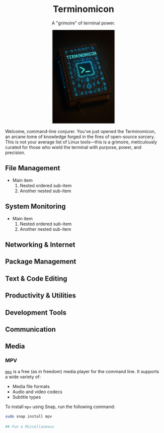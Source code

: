 <div align="center">

# Terminomicon

</div>

<p align="center">A "grimoire" of terminal power.</p>

<p align="center">
  <img src="https://raw.githubusercontent.com/AlteredAdmin/Terminomicon/refs/heads/main/Terminomicon.jpg" alt="Terminomicon Book" height="300"/>
</p>


Welcome, command-line conjurer. You've just opened the Terminomicon, an arcane tome of knowledge forged in the fires of open-source sorcery. This is not your average list of Linux tools—this is a grimoire, meticulously curated for those who wield the terminal with purpose, power, and precision.


## File Management
- Main item
    1. Nested ordered sub-item
    2. Another nested sub-item
## System Monitoring
- Main item
    1. Nested ordered sub-item
    2. Another nested sub-item
## Networking & Internet
## Package Management
## Text & Code Editing
## Productivity & Utilities
## Development Tools
## Communication
## Media
### MPV

[`mpv`](https://mpv.io/installation/) is a free (as in freedom) media player for the command line. It supports a wide variety of:

- Media file formats  
- Audio and video codecs  
- Subtitle types

To install `mpv` using Snap, run the following command:

```bash
sudo snap install mpv

## Fun & Miscellaneous
